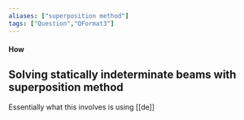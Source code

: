 ```yaml
---
aliases: ["superposition method"]
tags: ["Question","QFormat3"]
---
```


#### How
## Solving statically indeterminate beams with superposition method
Essentially what this involves is using [[de]]